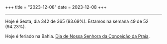 +++
title = "2023-12-08"
date = 2023-12-08
+++

---

Hoje é Sexta, dia 342 de 365 (93.69%). Estamos na semana 49 de 52 (94.23%).

Hoje é feriado na Bahia. [Dia de Nossa Senhora da Conceição da Praia](https://pt.wikipedia.org/wiki/Festa_da_Concei%C3%A7%C3%A3o_da_Praia).
